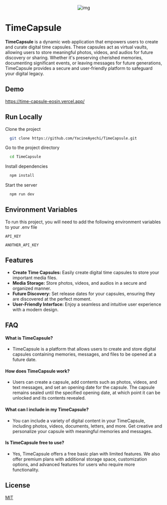 <p align="center">
<img src="https://time-capsule-eosin.vercel.app/_next/image?url=%2Flogo-white.png&w=256&q=75" alt="img"/>
</p>

# TimeCapsule

**TimeCapsule** is a dynamic web application that empowers users to create and curate digital time capsules. These capsules act as virtual vaults, allowing users to store meaningful photos, videos, and audios for future discovery or sharing. Whether it's preserving cherished memories, documenting significant events, or leaving messages for future generations, TimeCapsule provides a secure and user-friendly platform to safeguard your digital legacy.

## Demo

https://time-capsule-eosin.vercel.app/

## Run Locally

Clone the project

```bash
  git clone https://github.com/YacineAyechi/TimeCapsule.git
```

Go to the project directory

```bash
  cd TimeCapsule
```

Install dependencies

```bash
  npm install
```

Start the server

```bash
  npm run dev
```

## Environment Variables

To run this project, you will need to add the following environment variables to your .env file

`API_KEY`

`ANOTHER_API_KEY`

## Features

- **Create Time Capsules:** Easily create digital time capsules to store your important media files.
- **Media Storage:** Store photos, videos, and audios in a secure and organized manner.
- **Future Discovery:** Set release dates for your capsules, ensuring they are discovered at the perfect moment.
- **User-Friendly Interface:** Enjoy a seamless and intuitive user experience with a modern design.

## FAQ

#### What is TimeCapsule?

- TimeCapsule is a platform that allows users to create and store digital capsules containing memories, messages, and files to be opened at a future date.

#### How does TimeCapsule work?

- Users can create a capsule, add contents such as photos, videos, and text messages, and set an opening date for the capsule. The capsule remains sealed until the specified opening date, at which point it can be unlocked and its contents revealed.

#### What can I include in my TimeCapsule?

- You can include a variety of digital content in your TimeCapsule, including photos, videos, documents, letters, and more. Get creative and personalize your capsule with meaningful memories and messages.

#### Is TimeCapsule free to use?

- Yes, TimeCapsule offers a free basic plan with limited features. We also offer premium plans with additional storage space, customization options, and advanced features for users who require more functionality.

## License

[MIT](https://choosealicense.com/licenses/mit/)
